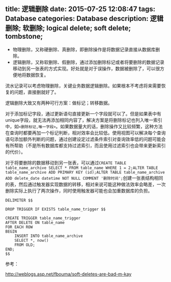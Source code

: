 title: 逻辑删除
date: 2015-07-25 12:08:47
tags: Database
categories: Database
description: 逻辑删除; 软删除; logical delete; soft delete; tombstone;
---

* 物理删除，又称硬删除、真删除，即删除操作是将数据记录直接从数据库删除。
* 逻辑删除，又称软删除、假删除，通过添加删除标记或者将要删除的数据记录移动到另一张表的方式实现。好处就是对于误操作，数据被删除了，可以很方便地将数据恢复。

<!-- more -->

流水记录可以考虑物理删除，关键业务数据逻辑删除。如果根本不考虑将来需要恢复的问题，直接删就好了。

逻辑删除大致又有两种可行方案：做标记；转移数据。

对于添加标记字段，通过更新语句直接更新一个字段就可以了。但是如果表中有unique字段，就无法再添加相同内容了，解决方案是将删除标记也列入唯一索引中，如`<删除标记,唯一字段>`。如果数据量大的话，删除操作又比较频繁，这种方法在查询时都要再加一个标记判断，相对效率会比较低。使用视图可以解决每个查询语句添加额外判断的问题，通过创建设定过滤条件索引对查询效率低的问题可能会有所帮助（不是所有数据库都支持过滤索引，而且使用过滤索引也会带来更新索引的代价）。

对于将要删除的数据移动到另一张表，可以通过`CREATE TABLE table_name_archive SELECT * FROM table_name WHERE 1 = 2;ALTER TABLE table_name_archive ADD PRIMARY KEY (id);ALTER TABLE table_name_archive ADD delete_date datetime NOT NULL COMMENT '删除时间';`创建一张表结构相同的表，然后通过触发器实现数据的转移，相对来说可能这种做法效率会略差，一次删除实际上执行了两次操作，同时使用触发器可能也会加重数据库的负担。

```
DELIMITER $$

DROP TRIGGER IF EXISTS table_name_trigger $$

CREATE TRIGGER table_name_trigger
AFTER DELETE ON table_name
FOR EACH ROW
BEGIN
    INSERT INTO table_name_archive
    SELECT *, now()
    FROM OLD;
END;
$$
```

参考：

http://weblogs.asp.net/fbouma/soft-deletes-are-bad-m-kay
